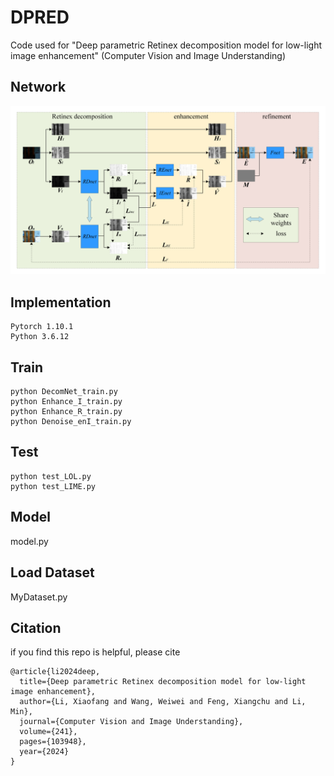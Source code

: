 # DPRED
Code used for "Deep parametric Retinex decomposition model for low-light image enhancement" (Computer Vision and Image Understanding)

## Network
![DPRED](https://github.com/lixiaofang-96/DPRED/blob/main/network.png)

## Implementation
```
Pytorch 1.10.1
Python 3.6.12
```

## Train
```
python DecomNet_train.py
python Enhance_I_train.py
python Enhance_R_train.py
python Denoise_enI_train.py
```

## Test
```
python test_LOL.py
python test_LIME.py
```

## Model
model.py

## Load Dataset
MyDataset.py

## Citation
if you find this repo is helpful, please cite

```
@article{li2024deep,
  title={Deep parametric Retinex decomposition model for low-light image enhancement},
  author={Li, Xiaofang and Wang, Weiwei and Feng, Xiangchu and Li, Min},
  journal={Computer Vision and Image Understanding},
  volume={241},
  pages={103948},
  year={2024}
}
```
